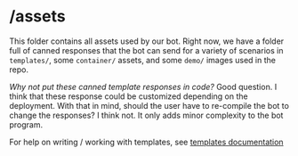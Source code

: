 # /assets
This folder contains all assets used by our bot. Right now, we have a folder full of canned responses that the bot can send for a variety of scenarios in `templates/`, some `container/` assets, and some `demo/` images used in the repo.

*Why not put these canned template responses in code?* Good question. I think that these response could be customized depending on the deployment. With that in mind, should the user have to re-compile the bot to change the responses? I think not. It only adds minor complexity to the bot program.

For help on writing / working with templates, see [templates documentation](../doc/templates.md)